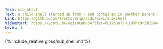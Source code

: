 ```yaml
---
Term: sub_shell
Text: a child shell started up from - and contained in another parent shell
Link: https://github.com/trustoverip/acdc/wiki/sub-shell
Videostart: https://youtu.be/GqjsRuu0V5A?list=PLXVbQu7JH_LHVhs0rZ9Bb8ocyKlPljkaG&t=01m46s
Level: 1
---
```


{% include_relative gloss/sub_shell.md %}
